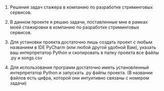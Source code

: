 1. Решения задач стажера в компанию по разработке стриминговых сервисов.

2. В данном проекте я решаю задачи, поставленные мне в рамках моей стажировки в компанию по разработке стриминговых сервисов.

3. Для установки проекта достаточно лишь создать проект с любым названием в IDE PyCharm (или любой другой удобной Вам), указать ваш интерпретатор Python и скопировать в папку проекта все файлы .py и songs.csv

4. Для использования программ достаточно иметь установленный интерпретатор Python и запускать .py файлы проекта. (В названии файлов есть цифра, которой они интуитивно связаны с номером задачи)
